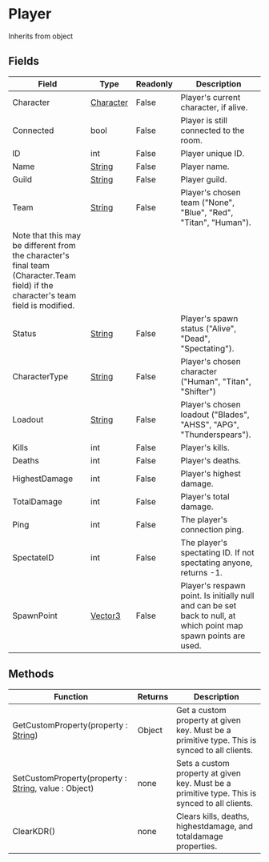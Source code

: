 # Player
Inherits from object
## Fields
|Field|Type|Readonly|Description|
|---|---|---|---|
|Character|[Character](../objects/character.md)|False|Player's current character, if alive.|
|Connected|bool|False|Player is still connected to the room.|
|ID|int|False|Player unique ID.|
|Name|[String](../static/string.md)|False|Player name.|
|Guild|[String](../static/string.md)|False|Player guild.|
|Team|[String](../static/string.md)|False|Player's chosen team ("None", "Blue", "Red", "Titan", "Human").             Note that this may be different from the character's final team (Character.Team field) if the character's team field is modified.|
|Status|[String](../static/string.md)|False|Player's spawn status ("Alive", "Dead", "Spectating").|
|CharacterType|[String](../static/string.md)|False|Player's chosen character ("Human", "Titan", "Shifter")|
|Loadout|[String](../static/string.md)|False|Player's chosen loadout ("Blades", "AHSS", "APG", "Thunderspears").|
|Kills|int|False|Player's kills.|
|Deaths|int|False|Player's deaths.|
|HighestDamage|int|False|Player's highest damage.|
|TotalDamage|int|False|Player's total damage.|
|Ping|int|False|The player's connection ping.|
|SpectateID|int|False|The player's spectating ID. If not spectating anyone, returns -1.|
|SpawnPoint|[Vector3](../static/vector3.md)|False|Player's respawn point. Is initially null and can be set back to null, at which point map spawn points are used.|
## Methods
|Function|Returns|Description|
|---|---|---|
|GetCustomProperty(property : [String](../static/string.md))|Object|Get a custom property at given key. Must be a primitive type. This is synced to all clients.|
|SetCustomProperty(property : [String](../static/string.md), value : Object)|none|Sets a custom property at given key. Must be a primitive type. This is synced to all clients.|
|ClearKDR()|none|Clears kills, deaths, highestdamage, and totaldamage properties.|
